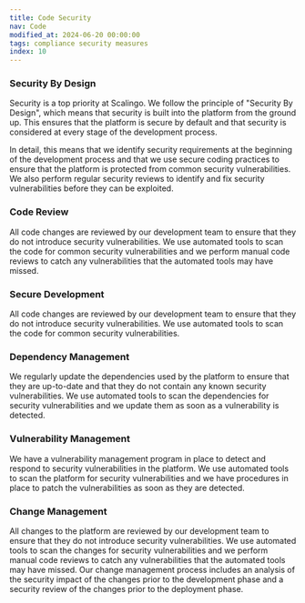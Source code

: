 ```yaml
---
title: Code Security
nav: Code
modified_at: 2024-06-20 00:00:00
tags: compliance security measures
index: 10
---
```


### Security By Design

Security is a top priority at Scalingo. We follow the principle of "Security By Design", which means that security is built
into the platform from the ground up. This ensures that the platform is secure by default and that security is considered
at every stage of the development process.

In detail, this means that we identify security requirements at the beginning of the development process and that we use
secure coding practices to ensure that the platform is protected from common security vulnerabilities. We also perform
regular security reviews to identify and fix security vulnerabilities before they can be exploited.

### Code Review

All code changes are reviewed by our development team to ensure that they do not introduce security vulnerabilities. We
use automated tools to scan the code for common security vulnerabilities and we perform manual code reviews to catch any
vulnerabilities that the automated tools may have missed.

### Secure Development

All code changes are reviewed by our development team to ensure that they do not introduce security vulnerabilities. We
use automated tools to scan the code for common security vulnerabilities.

### Dependency Management

We regularly update the dependencies used by the platform to ensure that they are up-to-date and that they do not
contain any known security vulnerabilities. We use automated tools to scan the dependencies for security vulnerabilities
and we update them as soon as a vulnerability is detected.

### Vulnerability Management

We have a vulnerability management program in place to detect and respond to security vulnerabilities in the platform.
We use automated tools to scan the platform for security vulnerabilities and we have procedures in place to patch the
vulnerabilities as soon as they are detected.

### Change Management

All changes to the platform are reviewed by our development team to ensure that they do not introduce security
vulnerabilities. We use automated tools to scan the changes for security vulnerabilities and we perform manual code
reviews to catch any vulnerabilities that the automated tools may have missed. Our change management process includes an
analysis of the security impact of the changes prior to the development phase and a security review of the changes prior
to the deployment phase.
